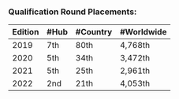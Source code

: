 ### Qualification Round Placements:

| Edition | #Hub | #Country | #Worldwide |
| :------ | :--- | :------- | :--------- |
| 2019    | 7th  | 80th     | 4,768th    |
| 2020    | 5th  | 34th     | 3,472th    |
| 2021    | 5th  | 25th     | 2,961th    |
| 2022    | 2nd  | 21th     | 4,053th    |